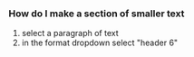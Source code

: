 ### How do I make a section of smaller text

1. select a paragraph of text
2. in the format dropdown select "header 6"